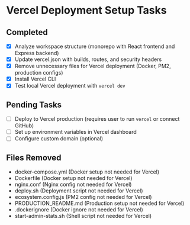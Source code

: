 # Vercel Deployment Setup Tasks

## Completed
- [x] Analyze workspace structure (monorepo with React frontend and Express backend)
- [x] Update vercel.json with builds, routes, and security headers
- [x] Remove unnecessary files for Vercel deployment (Docker, PM2, production configs)
- [x] Install Vercel CLI
- [x] Test local Vercel deployment with `vercel dev`

## Pending Tasks
- [ ] Deploy to Vercel production (requires user to run `vercel` or connect GitHub)
- [ ] Set up environment variables in Vercel dashboard
- [ ] Configure custom domain (optional)

## Files Removed
- docker-compose.yml (Docker setup not needed for Vercel)
- Dockerfile (Docker setup not needed for Vercel)
- nginx.conf (Nginx config not needed for Vercel)
- deploy.sh (Deployment script not needed for Vercel)
- ecosystem.config.js (PM2 config not needed for Vercel)
- PRODUCTION_README.md (Production setup not needed for Vercel)
- .dockerignore (Docker ignore not needed for Vercel)
- start-admin-stats.sh (Shell script not needed for Vercel)
